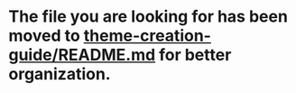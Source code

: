 # The file you are looking for has been moved to [theme-creation-guide/README.md](theme-creation-guide/README.md) for better organization.